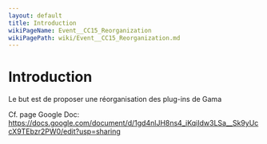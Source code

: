 ```yaml
---
layout: default
title: Introduction
wikiPageName: Event__CC15_Reorganization
wikiPagePath: wiki/Event__CC15_Reorganization.md
---
```


# Introduction

Le but est de proposer une réorganisation des plug-ins de Gama

Cf. page Google Doc: https://docs.google.com/document/d/1gd4nlJH8ns4_iKqiIdw3LSa__Sk9yUccX9TEbzr2PW0/edit?usp=sharing
